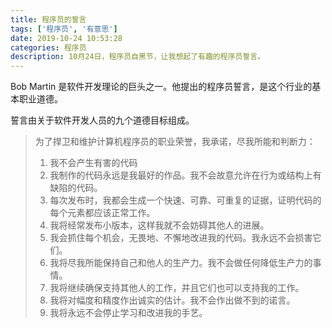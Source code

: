 ```yaml
---
title: 程序员的誓言
tags: ['程序员', '有意思'] 
date: 2019-10-24 10:53:28
categories: 程序员
description: 10月24日，程序员自黑节，让我想起了有趣的程序员誓言。
---
```


Bob Martin 是软件开发理论的巨头之一。他提出的程序员誓言，是这个行业的基本职业道德。

誓言由关于软件开发人员的九个道德目标组成。

> 为了捍卫和维护计算机程序员的职业荣誉，我承诺，尽我所能和判断力：
> 1. 我不会产生有害的代码
> 2. 我制作的代码永远是我最好的作品。我不会故意允许在行为或结构上有缺陷的代码。
> 3. 每次发布时，我都会生成一个快速、可靠、可重复的证据，证明代码的每个元素都应该正常工作。
> 4. 我将经常发布小版本，这样我就不会妨碍其他人的进展。
> 5. 我会抓住每个机会，无畏地、不懈地改进我的代码。我永远不会损害它们。
> 6. 我将尽我所能保持自己和他人的生产力。我不会做任何降低生产力的事情。
> 7. 我将继续确保支持其他人的工作，并且它们也可以支持我的工作。
> 8. 我将对幅度和精度作出诚实的估计。我不会作出做不到的诺言。
> 9. 我将永远不会停止学习和改进我的手艺。